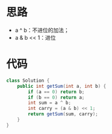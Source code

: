 # 思路

* a ^ b：不进位的加法；
* a & b << 1：进位

# 代码

```java
class Solution {
    public int getSum(int a, int b) {
        if (a == 0) return b;
        if (b == 0) return a;
        int sum = a ^ b;
        int carry = (a & b) << 1;
        return getSum(sum, carry);
    }
}
```



